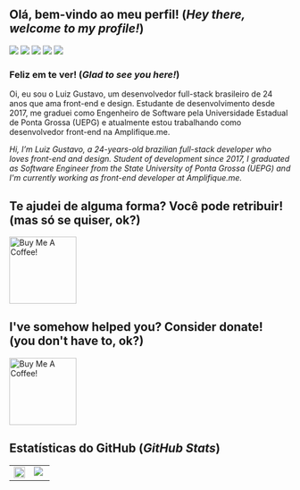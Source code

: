 ## Olá, bem-vindo ao meu perfil! (*Hey there, welcome to my profile!*)

[<img src="https://img.shields.io/badge/facebook-%232E87FB.svg?&style=for-the-badge&logo=facebook&logoColor=white">](https://www.facebook.com/luizgununes)
[<img src="https://img.shields.io/badge/instagram-%23000000.svg?&style=for-the-badge&logo=instagram&logoColor=white">](https://instagram.com/luizgununes)
[<img src="https://img.shields.io/badge/twitter-%2300acee.svg?&style=for-the-badge&logo=twitter&logoColor=white">](https://twitter.com/luizgununes)
[<img src="https://img.shields.io/badge/linkedin-%231E77B5.svg?&style=for-the-badge&logo=linkedin&logoColor=white">](https://linkedin.com/in/luizgununes)
[<img src="https://img.shields.io/badge/codepen-%23131417.svg?&style=for-the-badge&logo=codepen&logoColor=white">](https://codepen.com/luizgununes)

### Feliz em te ver! (*Glad to see you here!*)

Oi, eu sou o Luiz Gustavo, um desenvolvedor full-stack brasileiro de 24 anos que ama front-end e design. Estudante de desenvolvimento desde 2017, me graduei como Engenheiro de Software pela Universidade Estadual de Ponta Grossa (UEPG) e atualmente estou trabalhando como desenvolvedor front-end na Amplifique.me.

*Hi, I’m Luiz Gustavo, a 24-years-old brazilian full-stack developer who loves front-end and design. Student of development since 2017, I graduated as Software Engineer from the State University of Ponta Grossa (UEPG) and I'm currently working as front-end developer at Amplifique.me.*

## Te ajudei de alguma forma? Você pode retribuir! (mas só se quiser, ok?)
<a href="https://mepagaumcafe.com.br/luizgununes" target="_blank"><img src="https://mepagaumcafe.com.br/wp-content/uploads/2023/08/Design-sem-nome-2.png" alt="Buy Me A Coffee!" style="width: 120px !important;" ></a>

## I've somehow helped you? Consider donate! (you don't have to, ok?)
<a href="https://www.buymeacoffee.com/lgnunes" target="_blank"><img src="https://cdn.buymeacoffee.com/buttons/v2/default-yellow.png" alt="Buy Me A Coffee!" style="width: 120px !important;" ></a>

## Estatísticas do GitHub (*GitHub Stats*)

<table style="width: auto">
  <tr>
    <td valign="top" width="50%">
      <img src="https://github-readme-stats.vercel.app/api?username=luizgununes&show_icons=true&count_private=true&hide_border=true" align="center" style="width: 100%" />
    </td>
    <td valign="top" width="50%">
      <img src="https://github-readme-stats.vercel.app/api/top-langs/?username=luizgununes&hide_border=true&layout=compact" align="center" />
    </td>
  </tr>
</table>
